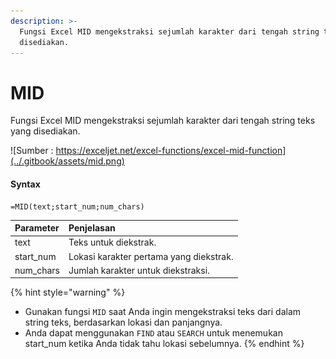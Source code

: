 ```yaml
---
description: >-
  Fungsi Excel MID mengekstraksi sejumlah karakter dari tengah string teks yang
  disediakan.
---
```


# MID

Fungsi Excel MID mengekstraksi sejumlah karakter dari tengah string teks yang disediakan.

![Sumber : https://exceljet.net/excel-functions/excel-mid-function](../.gitbook/assets/mid.png)

#### Syntax

```text
=MID(text;start_num;num_chars)
```

| **Parameter** | **Penjelasan** |
| :--- | :--- |
| text | Teks untuk diekstrak. |
| start\_num | Lokasi karakter pertama yang diekstrak. |
| num\_chars | Jumlah karakter untuk diekstraksi. |

{% hint style="warning" %}
* Gunakan fungsi `MID` saat Anda ingin mengekstraksi teks dari dalam string teks, berdasarkan lokasi dan panjangnya.
* Anda dapat menggunakan `FIND` atau `SEARCH` untuk menemukan start\_num ketika Anda tidak tahu lokasi sebelumnya.
{% endhint %}

